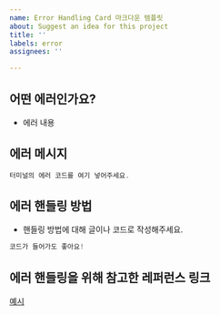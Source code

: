```yaml
---
name: Error Handling Card 마크다운 템플릿
about: Suggest an idea for this project
title: ''
labels: error
assignees: ''

---
```


## 어떤 에러인가요?
- 에러 내용 

## 에러 메시지
```jsx
터미널의 에러 코드를 여기 넣어주세요.
```

## 에러 핸들링 방법
- 핸들링 방법에 대해 글이나 코드로 작성해주세요.
```jsx
코드가 들어가도 좋아요!
```

## 에러 핸들링을 위해 참고한 레퍼런스 링크
[예시](https://github.com/)
